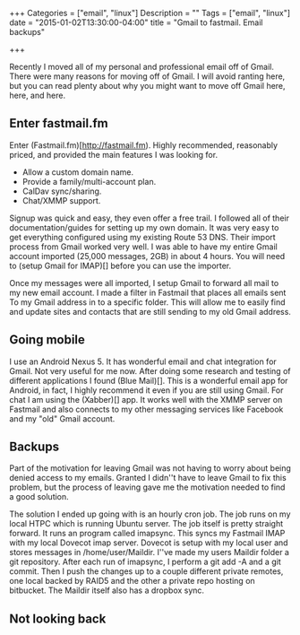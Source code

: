 +++
Categories = ["email", "linux"]
Description = ""
Tags = ["email", "linux"]
date = "2015-01-02T13:30:00-04:00"
title = "Gmail to fastmail. Email backups"

+++

Recently I moved all of my personal and professional email off of Gmail. There were many reasons for moving off of Gmail.
I will avoid ranting here, but you can read plenty about why you might want to move off Gmail here, here, and here.

## Enter fastmail.fm

Enter (Fastmail.fm)[http://fastmail.fm). Highly recommended, reasonably priced, and provided the main features I was
looking for.

 * Allow a custom domain name.
 * Provide a family/multi-account plan.
 * CalDav sync/sharing.
 * Chat/XMMP support.

Signup was quick and easy, they even offer a free trail. I followed all of their documentation/guides
for setting up my own domain. It was very easy to get everything configured using my existing Route 53 DNS.
Their import process from Gmail worked very well. I was able to have my entire Gmail account
imported (25,000 messages, 2GB) in about 4 hours. You will need to (setup Gmail for IMAP)[] before you can
use the importer.

Once my messages were all imported, I setup Gmail to forward all mail to my new email account. I made a filter
in Fastmail that places all emails sent To my Gmail address in to a specific folder. This will allow me to easily
find and update sites and contacts that are still sending to my old Gmail address.

## Going mobile

I use an Android Nexus 5. It has wonderful email and chat integration for Gmail. Not very useful for me now.
After doing some research and testing of different applications I found (Blue Mail)[]. This is a wonderful email
app for Android, in fact, I highly recommend it even if you are still using Gmail. For chat I am using the
(Xabber)[] app. It works well with the XMMP server on Fastmail and also connects to my other messaging services
like Facebook and my "old" Gmail account.

## Backups

Part of the motivation for leaving Gmail was not having to worry about being denied access to my emails. Granted
I didn''t have to leave Gmail to fix this problem, but the process of leaving gave me the motivation needed
to find a good solution.

The solution I ended up going with is an hourly cron job. The job runs on my local HTPC which is running Ubuntu server.
The job itself is pretty straight forward. It runs an program called imapsync. This syncs my Fastmail IMAP with my
local Dovecot imap server. Dovecot is setup with my local user and stores messages in /home/user/Maildir. I''ve
made my users Maildir folder a git repository. After each run of imapsync, I perform a git add -A and a git commit.
Then I push the changes up to a couple different private remotes, one local backed by RAID5 and the other a private
repo hosting on bitbucket. The Maildir itself also has a dropbox sync.

## Not looking back

